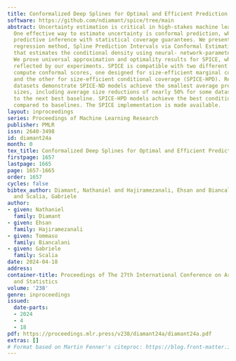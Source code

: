 ```yaml
---
title: Conformalized Deep Splines for Optimal and Efficient Prediction Sets
software: https://github.com/ndiamant/spice/tree/main
abstract: Uncertainty estimation is critical in high-stakes machine learning applications.
  One effective way to estimate uncertainty is conformal prediction, which can provide
  predictive inference with statistical coverage guarantees. We present a new conformal
  regression method, Spline Prediction Intervals via Conformal Estimation (SPICE),
  that estimates the conditional density using neural- network-parameterized splines.
  We prove universal approximation and optimality results for SPICE, which are empirically
  reflected by our experiments. SPICE is compatible with two different efficient-to-
  compute conformal scores, one designed for size-efficient marginal coverage (SPICE-ND)
  and the other for size-efficient conditional coverage (SPICE-HPD). Results on benchmark
  datasets demonstrate SPICE-ND models achieve the smallest average prediction set
  sizes, including average size reductions of nearly 50% for some datasets compared
  to the next best baseline. SPICE-HPD models achieve the best conditional coverage
  compared to baselines. The SPICE implementation is made available.
layout: inproceedings
series: Proceedings of Machine Learning Research
publisher: PMLR
issn: 2640-3498
id: diamant24a
month: 0
tex_title: Conformalized Deep Splines for Optimal and Efficient Prediction Sets
firstpage: 1657
lastpage: 1665
page: 1657-1665
order: 1657
cycles: false
bibtex_author: Diamant, Nathaniel and Hajiramezanali, Ehsan and Biancalani, Tommaso
  and Scalia, Gabriele
author:
- given: Nathaniel
  family: Diamant
- given: Ehsan
  family: Hajiramezanali
- given: Tommaso
  family: Biancalani
- given: Gabriele
  family: Scalia
date: 2024-04-18
address:
container-title: Proceedings of The 27th International Conference on Artificial Intelligence
  and Statistics
volume: '238'
genre: inproceedings
issued:
  date-parts:
  - 2024
  - 4
  - 18
pdf: https://proceedings.mlr.press/v238/diamant24a/diamant24a.pdf
extras: []
# Format based on Martin Fenner's citeproc: https://blog.front-matter.io/posts/citeproc-yaml-for-bibliographies/
---
```

